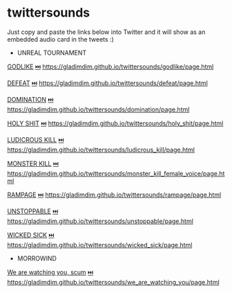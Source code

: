 # twittersounds

Just copy and paste the links below into Twitter and it will show as an embedded audio card in the tweets :)

* UNREAL TOURNAMENT

[GODLIKE](https://gladimdim.github.io/twittersounds/godlike/page.html) [⏭️](godlike/sound.mp3) https://gladimdim.github.io/twittersounds/godlike/page.html

[DEFEAT](https://gladimdim.github.io/twittersounds/defeat/page.html) [⏭️](defeat/sound.mp3) https://gladimdim.github.io/twittersounds/defeat/page.html

[DOMINATION](https://gladimdim.github.io/twittersounds/domination/page.html) [⏭️](domination/sound.mp3) https://gladimdim.github.io/twittersounds/domination/page.html

[HOLY SHIT](https://gladimdim.github.io/twittersounds/holy_shit/page.html) [⏭️](holyshit/sound.mp3) https://gladimdim.github.io/twittersounds/holy_shit/page.html

[LUDICROUS KILL](https://gladimdim.github.io/twittersounds/ludicrous_kill/page.html) [⏭️](ludicrous_kill/sound.mp3) https://gladimdim.github.io/twittersounds/ludicrous_kill/page.html

[MONSTER KILL](https://gladimdim.github.io/twittersounds/monster_kill_female_voice/page.html) [⏭️](monster_kill_female_voice/sound.mp3) https://gladimdim.github.io/twittersounds/monster_kill_female_voice/page.html

[RAMPAGE](https://gladimdim.github.io/twittersounds/rampage/page.html) [⏭️](rampage/sound.mp3) https://gladimdim.github.io/twittersounds/rampage/page.html

[UNSTOPPABLE](https://gladimdim.github.io/twittersounds/unstoppable/page.html) [⏭️](unstoppable/sound.mp3) https://gladimdim.github.io/twittersounds/unstoppable/page.html

[WICKED SICK](https://gladimdim.github.io/twittersounds/wicked_sick/page.html) [⏭️](wicked_sick/sound.mp3) https://gladimdim.github.io/twittersounds/wicked_sick/page.html


* MORROWIND

[We are watching you, scum](https://gladimdim.github.io/twittersounds/we_are_watching_you/page.html) [⏭️](we_are_watching_you/sound.mp3) https://gladimdim.github.io/twittersounds/we_are_watching_you/page.html
